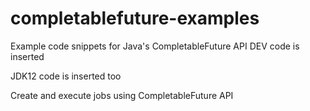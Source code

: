 # completablefuture-examples
Example code snippets for Java's CompletableFuture API
DEV code is inserted

JDK12 code is inserted too

 Create and execute  jobs using CompletableFuture API
